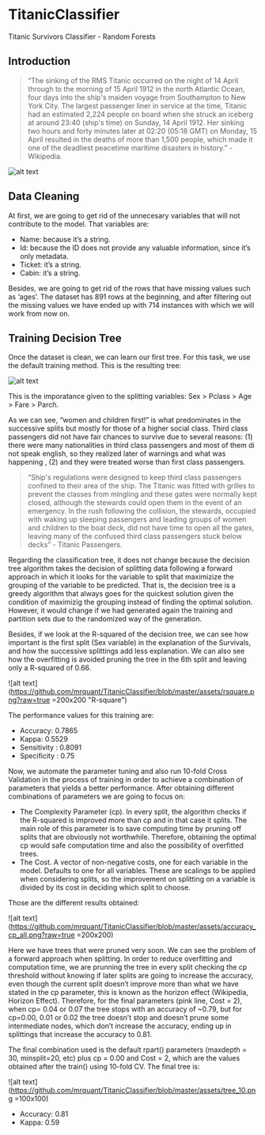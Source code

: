 # TitanicClassifier
Titanic Survivors Classifier - Random Forests

## Introduction

> “The sinking of the RMS Titanic occurred on the night of 14 April through to the morning of 15 April 1912 in the north Atlantic Ocean, four days into the ship's maiden voyage from Southampton to New York City. The largest passenger liner in service at the time, Titanic had an estimated 2,224 people on board when she struck an iceberg at around 23:40 (ship's time) on Sunday, 14 April 1912. Her sinking two hours and forty minutes later at 02:20 (05:18 GMT) on Monday, 15 April resulted in the deaths of more than 1,500 people, which made it one of the deadliest peacetime maritime disasters in history.” - Wikipedia.

![alt text](https://github.com/mrquant/TitanicClassifier/blob/master/assets/titanic.png?raw=true "Titanic")

## Data Cleaning

At first, we are going to get rid of the unnecesary variables that will not contribute to the model. That variables are:
  * Name: because it’s a string.
  * Id: because the ID does not provide any valuable information, since it’s only metadata.
  * Ticket: it’s a string.
  * Cabin: it’s a string.
  
Besides, we are going to get rid of the rows that have missing values such as ‘ages’. The dataset has 891 rows at the beginning, and after filtering out the missing values we have ended up with 714 instances with which we will work from now on.

## Training Decision Tree

Once the dataset is clean, we can learn our first tree. For this task, we use the default training method. This is the resulting tree:

![alt text](https://github.com/mrquant/TitanicClassifier/blob/master/assets/tree2.png?raw=true "Tree1")

This is the imporatance given to the splitting variables: Sex > Pclass > Age > Fare > Parch.

As we can see, “women and children first!” is what predominates in the successive splits but mostly for those of a higher social class. Third class passengers did not have fair chances to survive due to several reasons: (1) there were many nationalities in third class passengers and most of them di not speak english, so they realized later of warnings and what was happening , (2) and they were treated worse than first class passengers.

> “Ship's regulations were designed to keep third class passengers confined to their area of the ship. The Titanic was fitted with grilles to prevent the classes from mingling and these gates were normally kept closed, although the stewards could open them in the event of an emergency. In the rush following the collision, the stewards, occupied with waking up sleeping passengers and leading groups of women and children to the boat deck, did not have time to open all the gates, leaving many of the confused third class passengers stuck below decks” - Titanic Passengers.

Regarding the classification tree, it does not change because the decision tree algorithm takes the decision of splitting data following a forward approach in which it looks for the variable to split that maximizize the grouping of the variable to be predicted. That is, the decision tree is a greedy algorithm that always goes for the quickest solution given the condition of maximizig the grouping instead of finding the optimal solution. However, it would change if we had generated again the training and partition sets due to the randomized way of the generation.

Besides, if we look at the R-squared of the decision tree, we can see how important is the first split (Sex variable) in the explanation of the Survivals, and how the successive splittings add less explanation. We can also see how the overfitting is avoided pruning the tree in the 6th split and leaving only a R-squared of 0.66.

![alt text](https://github.com/mrquant/TitanicClassifier/blob/master/assets/rsquare.png?raw=true =200x200 "R-square")

The performance values for this training are:
  * Accuracy: 0.7865
  * Kappa: 0.5529
  * Sensitivity : 0.8091        
  * Specificity : 0.75 

Now, we automate the parameter tuning and also run 10-fold Cross Validation in the process of training in order to achieve a combination of parameters that yields a better performance. After obtaining different combinations of parameters we are going to focus on:
  * The Complexity Parameter (cp). In every split, the algorithm checks if the R-squared is improved more than cp and in that case it      splits. The main role of this parameter is to save computing time by pruning off splits that are obviously not worthwhile. Therefore, obtaining the optimal cp would safe computation time and also the possibility of overfitted trees.
  * The Cost. A vector of non-negative costs, one for each variable in the model. Defaults to one for all variables. These are scalings to be applied when considering splits, so the improvement on splitting on a variable is divided by its cost in deciding which split to choose.

Those are the different results obtained:

![alt text](https://github.com/mrquant/TitanicClassifier/blob/master/assets/accuracy_cp_all.png?raw=true =200x200)

Here we have trees that were pruned very soon. We can see the problem of a forward approach when splitting. In order to reduce overfitting and computation time, we are prunning the tree in every split checking the cp threshold without knowing if later splits are going to increase the accuracy, even though the current split doesn’t improve more than what we have stated in the cp parameter, this is known as the horizon effect (Wikipedia, Horizon Effect). Therefore, for the final parameters (pink line, Cost = 2), when cp= 0.04 or 0.07 the tree stops with an accuracy of ~0.79, but for cp=0.00, 0.01 or 0.02 the tree doesn’t stop and doesn’t prune some intermediate nodes, which don’t increase the accuracy, ending up in splittings that increase the accuracy to 0.81.

The final combination used is the default rpart() parameters (maxdepth = 30, minsplit=20, etc) plus cp = 0.00 and Cost = 2, which are the values obtained after the train() using 10-fold CV. The final tree is:

![alt text](https://github.com/mrquant/TitanicClassifier/blob/master/assets/tree_10.png =100x100)

  * Accuracy: 0.81
  * Kappa: 0.59



